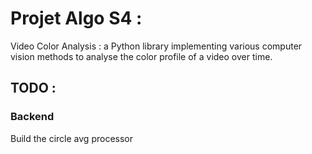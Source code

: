 # Projet Algo S4 :
Video Color Analysis : a Python library implementing various computer vision methods to analyse the color profile of a video over time.

## TODO :

### Backend
Build the circle avg processor
